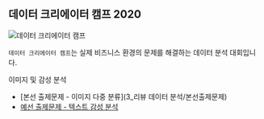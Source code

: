 ## 데이터 크리에이터 캠프 2020

![데이터 크리에이터 캠프](../img/DCC,jpg)

`데이터 크리에이터 캠프`는 실제 비즈니스 환경의 문제를 해결하는 데이터 분석 대회입니다.  

이미지 및 감성 분석

* [본선 출제문제 - 이미지 다중 분류](3_리뷰 데이터 분석/본선출제문제)
* [예선 출제문제 - 텍스트 감성 분석]()
